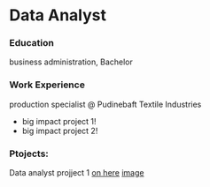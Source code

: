 # Data Analyst

### Education
business administration, Bachelor

### Work Experience
production specialist @ Pudinebaft Textile Industries
- big impact project 1!
- big impact project 2!


### Ptojects:
Data analyst projject 1
[on here](www.google.com)
[image](assets/img/project1.jpeg)
